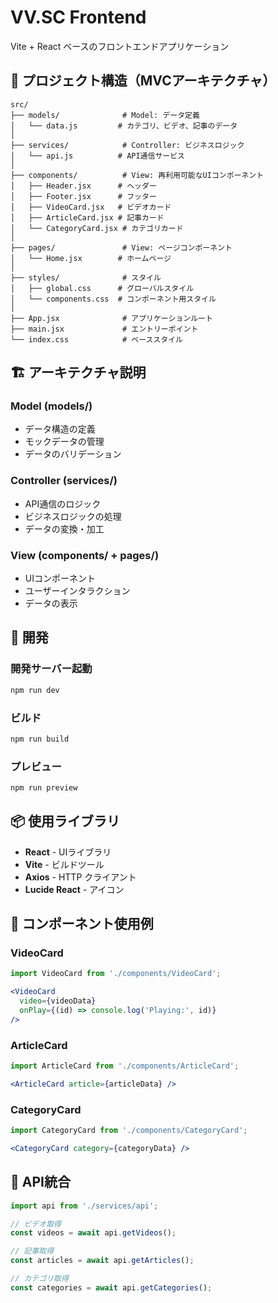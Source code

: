 # VV.SC Frontend

Vite + React ベースのフロントエンドアプリケーション

## 📁 プロジェクト構造（MVCアーキテクチャ）

```
src/
├── models/              # Model: データ定義
│   └── data.js         # カテゴリ、ビデオ、記事のデータ
│
├── services/            # Controller: ビジネスロジック
│   └── api.js          # API通信サービス
│
├── components/          # View: 再利用可能なUIコンポーネント
│   ├── Header.jsx      # ヘッダー
│   ├── Footer.jsx      # フッター
│   ├── VideoCard.jsx   # ビデオカード
│   ├── ArticleCard.jsx # 記事カード
│   └── CategoryCard.jsx # カテゴリカード
│
├── pages/               # View: ページコンポーネント
│   └── Home.jsx        # ホームページ
│
├── styles/              # スタイル
│   ├── global.css      # グローバルスタイル
│   └── components.css  # コンポーネント用スタイル
│
├── App.jsx              # アプリケーションルート
├── main.jsx             # エントリーポイント
└── index.css            # ベーススタイル
```

## 🏗️ アーキテクチャ説明

### Model (models/)
- データ構造の定義
- モックデータの管理
- データのバリデーション

### Controller (services/)
- API通信のロジック
- ビジネスロジックの処理
- データの変換・加工

### View (components/ + pages/)
- UIコンポーネント
- ユーザーインタラクション
- データの表示

## 🚀 開発

### 開発サーバー起動
```bash
npm run dev
```

### ビルド
```bash
npm run build
```

### プレビュー
```bash
npm run preview
```

## 📦 使用ライブラリ

- **React** - UIライブラリ
- **Vite** - ビルドツール
- **Axios** - HTTP クライアント
- **Lucide React** - アイコン

## 🎨 コンポーネント使用例

### VideoCard
```jsx
import VideoCard from './components/VideoCard';

<VideoCard 
  video={videoData} 
  onPlay={(id) => console.log('Playing:', id)}
/>
```

### ArticleCard
```jsx
import ArticleCard from './components/ArticleCard';

<ArticleCard article={articleData} />
```

### CategoryCard
```jsx
import CategoryCard from './components/CategoryCard';

<CategoryCard category={categoryData} />
```

## 🔌 API統合

```jsx
import api from './services/api';

// ビデオ取得
const videos = await api.getVideos();

// 記事取得
const articles = await api.getArticles();

// カテゴリ取得
const categories = await api.getCategories();
```
